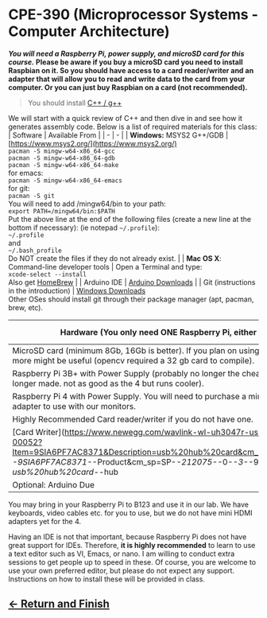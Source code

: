 # CPE-390 (Microprocessor Systems - Computer Architecture)

**_You will need a Raspberry Pi, power supply, and microSD card for this course._
Please be aware if you buy a microSD card you need to install Raspbian on it. So you should have access to a card reader/writer and an adapter that will allow you to read and write data to the card from your computer. Or you can just buy Raspbian on a card (not recommended).**

> You should install [C++ / g++](../all/cpp.md)

We will start with a quick review of C++ and then dive in and see how it generates assembly code. Below is a list of required materials for this class:
| Software   | Available From |
| - | - |
| **Windows:** MSYS2 G++/GDB | [https://www.msys2.org/](https://www.msys2.org/)</br>`pacman -S mingw-w64-x86_64-gcc`</br>`pacman -S mingw-w64-x86_64-gdb`</br>`pacman -S mingw-w64-x86_64-make`</br>for emacs:</br>`pacman -S mingw-w64-x86_64-emacs`</br>for git:</br>`pacman -S git`</br>You will need to add /mingw64/bin to your path:</br>`export PATH=/mingw64/bin:$PATH`</br>Put the above line at the end of the following files (create a new line at the bottom if necessary): (ie notepad `~/.profile`):</br>`~/.profile`</br>and</br>`~/.bash_profile`</br>Do NOT create the files if they do not already exist. |
| **Mac OS X**:</br>Command-line developer tools | Open a Terminal and type:</br>`xcode-select --install`</br>Also get [HomeBrew](https://brew.sh/) |
| Arduino IDE | [Arduino Downloads](https://www.arduino.cc/en/Main/Software) |
| Git (instructions in the introduction) | [Windows Downloads](https://git-scm.com/)</br>Other OSes should install git through their package manager (apt, pacman, brew, etc).

| Hardware (You only need ONE Raspberry Pi, either 3B+ or 4)                                                                                                | Available From                                                                                                                                                          |
| --------------------------------------------------------------------------------------------------------------------------------------------------------- | ----------------------------------------------------------------------------------------------------------------------------------------------------------------------- |
| MicroSD card (minimum 8Gb, 16Gb is better). If you plan on using your Pi in future, more might be useful (opencv required a 32 gb card to compile). | [Sandisk Card with Adapter](https://www.amazon.com/Sandisk-Ultra-Micro-UHS-I-Adapter/dp/B073K14CVB/)                                                                    |
| Raspberry Pi 3B+ with Power Supply (probably no longer the cheapest, perhaps no longer made. not as good as the 4 but runs cooler).                     | [CanaKit Basic Kit](https://www.amazon.com/CanaKit-Raspberry-Premium-Clear-Supply/dp/B07BC7BMHY/)                                                                       |
| Raspberry Pi 4 with Power Supply. You will need to purchase a mini HDMI to HDMI adapter to use with our monitors.                                   | [CanaKit Basic Kit (2gb RAM)](https://www.amazon.com/CanaKit-Raspberry-Basic-Kit-2GB/dp/B07TYK4RL8/)                                                                    |
| Highly Recommended Card reader/writer if you do not have one.                                                                                             |
[Card Writer](<https://www.newegg.com/wavlink-wl-uh3047r-usb/p/0J2-008P-00052?Item=9SIA6PF7AC8371&Description=usb%20hub%20card&cm_re=usb_hub%20card>-_-9SIA6PF7AC8371-_-Product&cm_sp=SP-_-212075-_-0-_-3-_-9SIA6PF7AC8371-_-usb%20hub%20card-_-hub|usb-_-12)                                                                    |
| Optional: Arduino Due                                                                                                                                     | [banggood.com](https://www.banggood.com/DUE-R3-32-Bit-ARM-Module-Development-Board-With-USB-Cable-p-906466.html?akmClientCountry=America&rmmds=search&cur_warehouse=CN) |

You may bring in your Raspberry Pi to B123 and use it in our lab. We have keyboards, video cables etc. for you to use, but we do not have mini HDMI adapters yet for the 4.

Having an IDE is not that important, because Raspberry Pi does not have great support for IDEs. Therefore, **it is highly recommended** to learn to use a text editor such as VI, Emacs, or nano. I am willing to conduct extra sessions to get people up to speed in these. Of course, you are welcome to use your own preferred editor, but please do not expect any support.  Instructions on how to install these will be provided in class.

## [&larr; Return and Finish](../readme.md)
